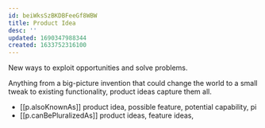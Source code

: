 ```yaml
---
id: beiWksSzBKDBFeeGf8WBW
title: Product Idea
desc: ''
updated: 1690347988344
created: 1633752316100
---
```



New ways to exploit opportunities and solve problems. 

Anything from a big-picture invention that could change the world to a small tweak to existing functionality, product ideas capture them all.

- [[p.alsoKnownAs]] product idea, possible feature, potential capability, pi 
- [[p.canBePluralizedAs]] product ideas, feature ideas, 
